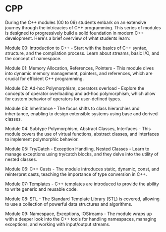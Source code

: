 # CPP

During the C++ modules (00 to 09) students embark on an extensive journey through the intricacies of C++ programming. This series of modules is designed to progressively build a solid foundation in modern C++ development. Here's a brief overview of what students learn:

Module 00: Introduction to C++ - Start with the basics of C++ syntax, structure, and the compilation process. Learn about streams, basic I/O, and the concept of namespace.

Module 01: Memory Allocation, References, Pointers - This module dives into dynamic memory management, pointers, and references, which are crucial for efficient C++ programming.

Module 02: Ad-hoc Polymorphism, operators overload - Explore the concepts of operator overloading and ad-hoc polymorphism, which allow for custom behavior of operators for user-defined types.

Module 03: Inheritance - The focus shifts to class hierarchies and inheritance, enabling to design extensible systems using base and derived classes.

Module 04: Subtype Polymorphism, Abstract Classes, Interfaces - This module covers the use of virtual functions, abstract classes, and interfaces to implement polymorphic behavior.

Module 05: Try/Catch - Exception Handling, Nested Classes - Learn to manage exceptions using try/catch blocks, and they delve into the utility of nested classes.

Module 06: C++ Casts - The module introduces static, dynamic, const, and reinterpret casts, teaching the importance of type conversion in C++.

Module 07: Templates - C++ templates are introduced to provide the ability to write generic and reusable code.

Module 08: STL - The Standard Template Library (STL) is covered, allowing to use a collection of powerful data structures and algorithms.

Module 09: Namespace, Exceptions, IOStreams - The module wraps up with a deeper look into the C++ tools for handling namespaces, managing exceptions, and working with input/output streams.

